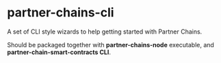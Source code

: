 # partner-chains-cli

A set of CLI style wizards to help getting started with Partner Chains.

Should be packaged together with **partner-chains-node** executable, and **partner-chain-smart-contracts CLI**.
